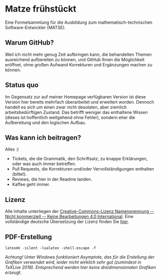 # Matze frühstückt

Eine Formelsammlung für die Ausbildung zum mathematisch-technischen Software-Entwickler (MATSE).

## Warum GitHub?

Weil ich nicht mehr genug Zeit aufbringen kann, die behandelten Themen ausreichend aufbereiten zu können, und GitHub Ihnen die Möglichkeit eröffnet,
ohne großen Aufwand Korrekturen und Ergänzungen machen zu können.

## Status quo

Im Gegensatz zur auf meiner Homepage verfügbaren Version ist diese Version hier bereits mehrfach überarbeitet und erweitert worden. Dennoch handelt
es sich um einen zwar nicht desolaten, aber ziemlich arbeitsbedürftigen Zustand. Das betrifft weniger das enthaltene Wissen (dieses ist hoffentlich
weitgehend ohne Fehler), sondern eher die Aufbereitung und den logischen Aufbau.

## Was kann ich beitragen?

Alles :)

* Tickets, die die Grammatik, den Schriftsatz, zu knappe Erklärungen, oder was auch immer betreffen.
* Pull Requests, die Korrekturen und/oder Vervollständigungen enthalten (bitte!).
* Reviews, die hier in der Readme landen.
* Kaffee geht immer.

## Lizenz

Alle Inhalte unterliegen der [Creative-Commons-Lizenz Namensnennung -- Nicht kommerziell -- Keine Bearbeitungen 4.0 International](http://creativecommons.org/licenses/by-nc-nd/4.0/deed.de).
Eine vollständige deutsche Übersetzung der Lizenz finden Sie [hier](https://creativecommons.org/licenses/by-nc-nd/4.0/legalcode.de).

## PDF-Erstellung
`latexmk -silent -lualatex -shell-escape -f`

*Achtung! Unter Windows funktioniert Asymptote, das für die Erstellung der Grafiken verwendet wird, leider nicht wirklich sehr gut (zumindest in TeXLive 2018).
Entsprechend werden hier keine dreidimensionalen Grafiken erzeugt.*
